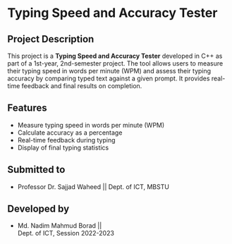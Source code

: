 # Typing Speed and Accuracy Tester

## Project Description
This project is a **Typing Speed and Accuracy Tester** developed in C++ as part of a 1st-year, 2nd-semester project. The tool allows users to measure their typing speed in words per minute (WPM) and assess their typing accuracy by comparing typed text against a given prompt. It provides real-time feedback and final results on completion.

## Features
- Measure typing speed in words per minute (WPM)
- Calculate accuracy as a percentage
- Real-time feedback during typing
- Display of final typing statistics

## Submitted to
- Professor Dr. Sajjad Waheed ||
 Dept. of ICT, MBSTU
  
## Developed by
- Md. Nadim Mahmud Borad ||  
  Dept. of ICT, 
  Session 2022-2023
